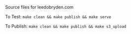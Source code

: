 Source files for leedobryden.com

To Test:
`make clean && make publish && make serve`

To Publish:
`make clean && make publish && make s3_upload`
